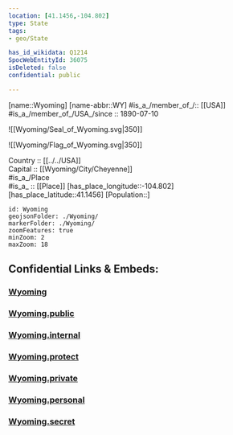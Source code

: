 ```yaml
---
location: [41.1456,-104.802] 
type: State
tags:
- geo/State

has_id_wikidata: Q1214 
SpocWebEntityId: 36075
isDeleted: false
confidential: public

---
```

[name::Wyoming] 
[name-abbr::WY] 
#is_a_/member_of_/:: [[USA]]
#is_a_/member_of_/USA_/since :: 1890-07-10  


![[Wyoming/Seal_of_Wyoming.svg|350]] 

![[Wyoming/Flag_of_Wyoming.svg|350]] 


Country :: [[../../USA]]  
Capital :: [[Wyoming/City/Cheyenne]]  
#is_a_/Place  
#is_a_ :: [[Place]] 
[has_place_longitude::-104.802] 
[has_place_latitude::41.1456] 
[Population::] 



```leaflet
id: Wyoming
geojsonFolder: ./Wyoming/
markerFolder: ./Wyoming/
zoomFeatures: true 
minZoom: 2 
maxZoom: 18
```


## Confidential Links & Embeds: 

### [Wyoming](/_Standards/Earth/Continent/America~North/USA/USA~Mountain/Wyoming.md) 

### [Wyoming.public](/_public/Earth/Continent/America~North/USA/USA~Mountain/Wyoming.public.md) 

### [Wyoming.internal](/_internal/Earth/Continent/America~North/USA/USA~Mountain/Wyoming.internal.md) 

### [Wyoming.protect](/_protect/Earth/Continent/America~North/USA/USA~Mountain/Wyoming.protect.md) 

### [Wyoming.private](/_private/Earth/Continent/America~North/USA/USA~Mountain/Wyoming.private.md) 

### [Wyoming.personal](/_personal/Earth/Continent/America~North/USA/USA~Mountain/Wyoming.personal.md) 

### [Wyoming.secret](/_secret/Earth/Continent/America~North/USA/USA~Mountain/Wyoming.secret.md)

